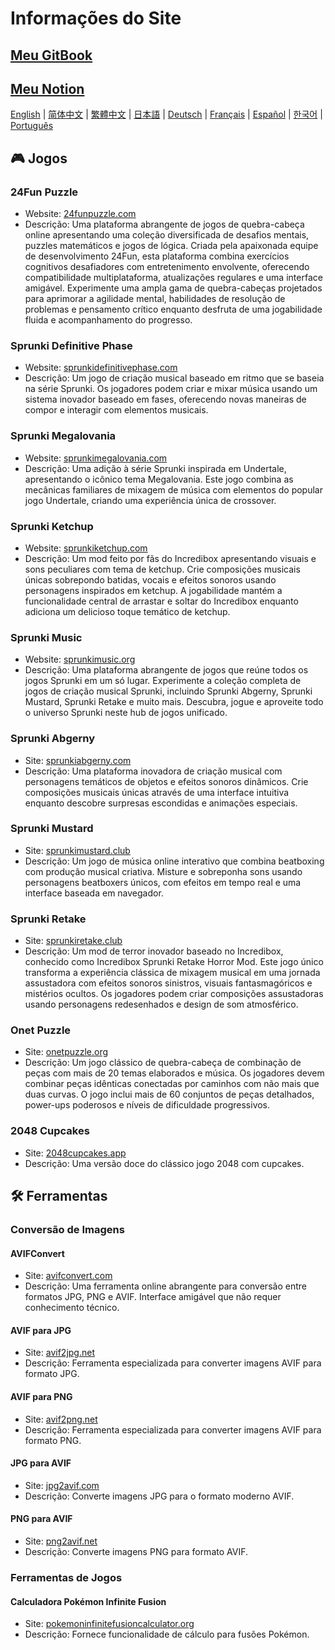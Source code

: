 # Informações do Site

## [Meu GitBook](https://lynn-3.gitbook.io/lynn)

## [Meu Notion](https://lynn139.notion.site/MySite-15fb0b5cfa458016b389c76be0453e57)

[English](./README.md) | [简体中文](./README_CN.md) | [繁體中文](./README_TW.md) | [日本語](./README_JP.md) | [Deutsch](./README_DE.md) | [Français](./README_FR.md) | [Español](./README_ES.md) | [한국어](./README_KR.md) | [Português](./README_PT.md)

## 🎮 Jogos

### 24Fun Puzzle

- Website: [24funpuzzle.com](https://24funpuzzle.com?utm_source=github)
- Descrição: Uma plataforma abrangente de jogos de quebra-cabeça online apresentando uma coleção diversificada de desafios mentais, puzzles matemáticos e jogos de lógica. Criada pela apaixonada equipe de desenvolvimento 24Fun, esta plataforma combina exercícios cognitivos desafiadores com entretenimento envolvente, oferecendo compatibilidade multiplataforma, atualizações regulares e uma interface amigável. Experimente uma ampla gama de quebra-cabeças projetados para aprimorar a agilidade mental, habilidades de resolução de problemas e pensamento crítico enquanto desfruta de uma jogabilidade fluida e acompanhamento do progresso.

### Sprunki Definitive Phase

- Website: [sprunkidefinitivephase.com](https://sprunkidefinitivephase.com?utm_source=github)
- Descrição: Um jogo de criação musical baseado em ritmo que se baseia na série Sprunki. Os jogadores podem criar e mixar música usando um sistema inovador baseado em fases, oferecendo novas maneiras de compor e interagir com elementos musicais.

### Sprunki Megalovania

- Website: [sprunkimegalovania.com](https://sprunkimegalovania.com?utm_source=github)
- Descrição: Uma adição à série Sprunki inspirada em Undertale, apresentando o icônico tema Megalovania. Este jogo combina as mecânicas familiares de mixagem de música com elementos do popular jogo Undertale, criando uma experiência única de crossover.

### Sprunki Ketchup

- Website: [sprunkiketchup.com](https://sprunkiketchup.com?utm_source=github)
- Descrição: Um mod feito por fãs do Incredibox apresentando visuais e sons peculiares com tema de ketchup. Crie composições musicais únicas sobrepondo batidas, vocais e efeitos sonoros usando personagens inspirados em ketchup. A jogabilidade mantém a funcionalidade central de arrastar e soltar do Incredibox enquanto adiciona um delicioso toque temático de ketchup.

### Sprunki Music

- Website: [sprunkimusic.org](https://sprunkimusic.org?utm_source=github)
- Descrição: Uma plataforma abrangente de jogos que reúne todos os jogos Sprunki em um só lugar. Experimente a coleção completa de jogos de criação musical Sprunki, incluindo Sprunki Abgerny, Sprunki Mustard, Sprunki Retake e muito mais. Descubra, jogue e aproveite todo o universo Sprunki neste hub de jogos unificado.

### Sprunki Abgerny

- Site: [sprunkiabgerny.com](https://sprunkiabgerny.com?utm_source=github)
- Descrição: Uma plataforma inovadora de criação musical com personagens temáticos de objetos e efeitos sonoros dinâmicos. Crie composições musicais únicas através de uma interface intuitiva enquanto descobre surpresas escondidas e animações especiais.

### Sprunki Mustard

- Site: [sprunkimustard.club](https://sprunkimustard.club?utm_source=github)
- Descrição: Um jogo de música online interativo que combina beatboxing com produção musical criativa. Misture e sobreponha sons usando personagens beatboxers únicos, com efeitos em tempo real e uma interface baseada em navegador.

### Sprunki Retake

- Site: [sprunkiretake.club](https://sprunkiretake.club?utm_source=github)
- Descrição: Um mod de terror inovador baseado no Incredibox, conhecido como Incredibox Sprunki Retake Horror Mod. Este jogo único transforma a experiência clássica de mixagem musical em uma jornada assustadora com efeitos sonoros sinistros, visuais fantasmagóricos e mistérios ocultos. Os jogadores podem criar composições assustadoras usando personagens redesenhados e design de som atmosférico.

### Onet Puzzle

- Site: [onetpuzzle.org](https://onetpuzzle.org?utm_source=github)
- Descrição: Um jogo clássico de quebra-cabeça de combinação de peças com mais de 20 temas elaborados e música. Os jogadores devem combinar peças idênticas conectadas por caminhos com não mais que duas curvas. O jogo inclui mais de 60 conjuntos de peças detalhados, power-ups poderosos e níveis de dificuldade progressivos.

### 2048 Cupcakes

- Site: [2048cupcakes.app](https://2048cupcakes.app?utm_source=github)
- Descrição: Uma versão doce do clássico jogo 2048 com cupcakes.

## 🛠️ Ferramentas

### Conversão de Imagens

#### AVIFConvert

- Site: [avifconvert.com](https://avifconvert.com?utm_source=github)
- Descrição: Uma ferramenta online abrangente para conversão entre formatos JPG, PNG e AVIF. Interface amigável que não requer conhecimento técnico.

#### AVIF para JPG

- Site: [avif2jpg.net](https://avif2jpg.net?utm_source=github)
- Descrição: Ferramenta especializada para converter imagens AVIF para formato JPG.

#### AVIF para PNG

- Site: [avif2png.net](https://avif2png.net?utm_source=github)
- Descrição: Ferramenta especializada para converter imagens AVIF para formato PNG.

#### JPG para AVIF

- Site: [jpg2avif.com](https://jpg2avif.com?utm_source=github)
- Descrição: Converte imagens JPG para o formato moderno AVIF.

#### PNG para AVIF

- Site: [png2avif.net](https://png2avif.net?utm_source=github)
- Descrição: Converte imagens PNG para formato AVIF.

### Ferramentas de Jogos

#### Calculadora Pokémon Infinite Fusion

- Site: [pokemoninfinitefusioncalculator.org](https://pokemoninfinitefusioncalculator.org?utm_source=github)
- Descrição: Fornece funcionalidade de cálculo para fusões Pokémon.
